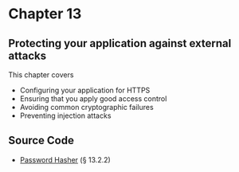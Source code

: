 # Chapter 13

## Protecting your application against external attacks

This chapter covers
- Configuring your application for HTTPS
- Ensuring that you apply good access control
- Avoiding common cryptographic failures
- Preventing injection attacks


## Source Code 

- [Password Hasher](https://github.com/mikebrind/Razor-Pages-In-Action/tree/main/Chapter13/PasswordHasherDemo) (§ 13.2.2)
